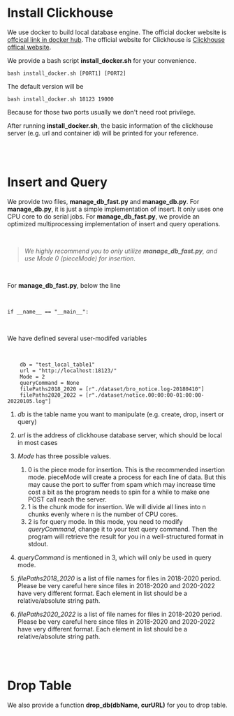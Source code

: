 # Install Clickhouse
We use docker to build local database engine. The official docker website is [offcical link in docker hub](https://hub.docker.com/r/clickhouse/clickhouse-server/). The official website for Clickhouse is [Clickhouse offical website](https://clickhouse.com/).

We provide a bash script **install_docker.sh** for your convenience. 

~~~
bash install_docker.sh [PORT1] [PORT2]
~~~

The default version will be 

~~~
bash install_docker.sh 18123 19000
~~~

Because for those two ports usually we don't need root privilege.

After running **install_docker.sh**, the basic information of the clickhouse server (e.g. url and container id) will be printed for your reference.      

  
<br /><br />

# Insert and Query 
We provide two files, **manage_db_fast.py** and **manage_db.py**. For **manage_db.py**, it is just a simple implementation of insert. It only uses one CPU core to do serial jobs. For **manage_db_fast.py**, we provide an optimized multiprocessing implementation of insert and query operations.

<br />

>*We highly recommend you to only utilize **manage_db_fast.py**, and use Mode 0 (pieceMode) for insertion*.

<br />

For **manage_db_fast.py**,  below the line 

<br />

~~~
if __name__ == "__main__":
~~~
<br />

We have defined several user-modifed variables

<br />


~~~
    db = "test_local_table1"
    url = "http://localhost:18123/"
    Mode = 2
    queryCommand = None 
    filePaths2018_2020 = [r"./dataset/bro_notice.log-20180410"]
    filePaths2020_2022 = [r"./dataset/notice.00:00:00-01:00:00-20220105.log"]
~~~

1. *db* is the table name you want to manipulate (e.g. create, drop, insert or query)

2. *url* is the address of clickhouse database server, which should be local in most cases

3. *Mode* has three possible values. 
    1. 0 is the piece mode for insertion. This is the recommended insertion mode. pieceMode will create a process for each line of data. But this may cause the port to suffer from spam which may increase time cost a bit as the program needs to spin for a while to make one POST call reach the server.
    2. 1 is the chunk mode for insertion. We will divide all lines into n chunks evenly where n is the number of CPU cores. 
    3. 2 is for query mode. In this mode, you need to modify *queryCommand*, change it to your text query command. Then the program will retrieve the result for you in a well-structured format in stdout.

4. *queryCommand* is mentioned in 3, which will only be used in query mode.

5. *filePaths2018_2020* is a list of file names for files in 2018-2020 period. Please be very careful here since files in 2018-2020 and 2020-2022 have very different format. Each element in list should be a relative/absolute string path.

6. *filePaths2020_2022* is a list of file names for files in 2018-2020 period. Please be very careful here since files in 2018-2020 and 2020-2022 have very different format. Each element in list should be a relative/absolute string path.


<br /><br />

# Drop Table
We also provide a function **drop_db(dbName, curURL)** for you to drop table. 